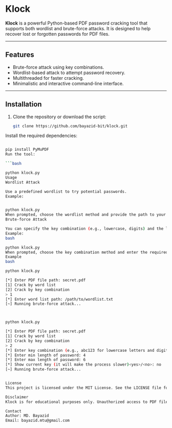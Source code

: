 # Klock

**Klock** is a powerful  Python-based PDF password cracking tool that supports both wordlist and brute-force attacks. It is designed to help recover lost or forgotten passwords for PDF files.

---

## Features

- Brute-force attack using key combinations.
- Wordlist-based attack to attempt password recovery.
- Multithreaded for faster cracking.
- Minimalistic and interactive command-line interface.

---

## Installation

1. Clone the repository or download the script:
   ```bash
   git clone https://github.com/bayazid-bit/klock.git
Install the required dependencies:

```bash

pip install PyMuPDF
Run the tool:

```bash

python klock.py
Usage
Wordlist Attack

Use a predefined wordlist to try potential passwords.
Example:


python klock.py
When prompted, choose the wordlist method and provide the path to your wordlist.
Brute-force Attack

You can specify the key combination (e.g., lowercase, digits) and the length range of the password.
Example:
bash

python klock.py
When prompted, choose the key combination method and enter the required parameters like key characters, min and max password lengths.
Example
bash

python klock.py

[*] Enter PDF file path: secret.pdf
[1] Crack by word list
[2] Crack by key combination
> 1
[*] Enter word list path: /path/to/wordlist.txt
[~] Running brute-force attack...



python klock.py

[*] Enter PDF file path: secret.pdf
[1] Crack by word list
[2] Crack by key combination
> 2
[*] Enter key combination (e.g., abc123 for lowercase letters and digits): abc123
[*] Enter min length of password: 4
[*] Enter max length of password: 6
[*] Show current key (it will make the process slower)<yes>/<no>: no
[~] Running brute-force attack...


License
This project is licensed under the MIT License. See the LICENSE file for more details.

Disclaimer
Klock is for educational purposes only. Unauthorized access to PDF files or any password-protected material without permission is illegal. The developer is not responsible for any misuse of this tool.

Contact
Author: MD. Bayazid
Email: bayazid.mtu@gmail.com
